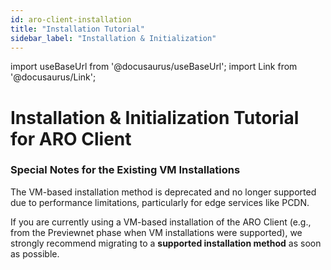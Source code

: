 ```yaml
---
id: aro-client-installation
title: "Installation Tutorial"
sidebar_label: "Installation & Initialization"
---
```

import useBaseUrl from '@docusaurus/useBaseUrl';
import Link from '@docusaurus/Link';

# Installation & Initialization Tutorial for ARO Client

### Special Notes for the Existing VM Installations

The VM-based installation method is deprecated and no longer supported due to performance limitations, particularly for edge services like PCDN.

If you are currently using a VM-based installation of the ARO Client (e.g., from the Previewnet phase when VM installations were supported), we strongly recommend migrating to a <Link to="/node-operator-guide/aro-client/choose-installation-method">**supported installation method**</Link> as soon as possible.


